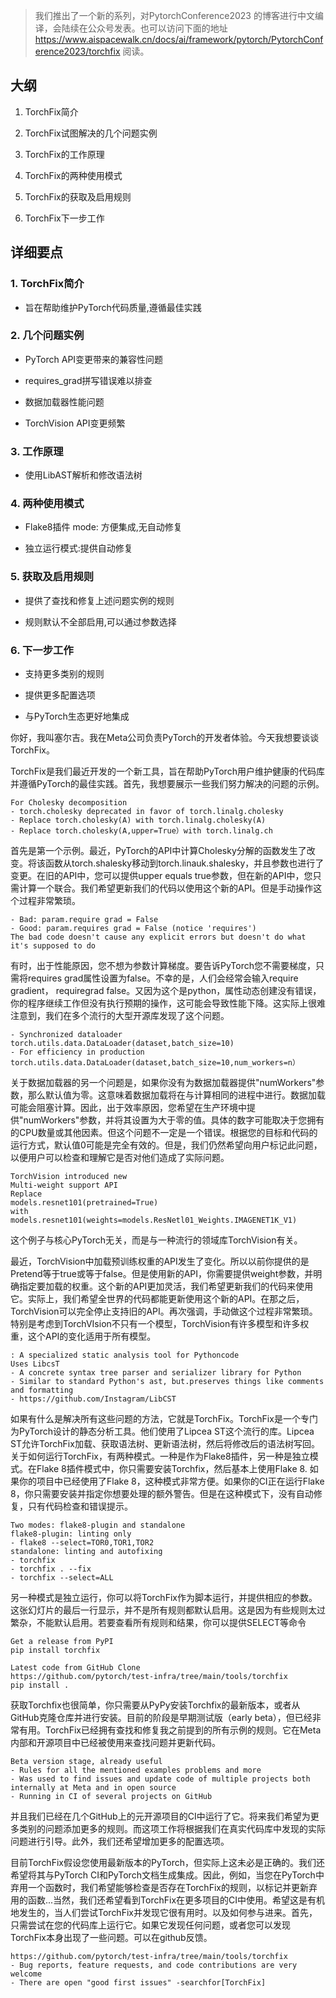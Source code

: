 > 我们推出了一个新的系列，对PytorchConference2023 的博客进行中文编译，会陆续在公众号发表。也可以访问下面的地址 https://www.aispacewalk.cn/docs/ai/framework/pytorch/PytorchConference2023/torchfix 阅读。

## 大纲

1. TorchFix简介

2. TorchFix试图解决的几个问题实例

3. TorchFix的工作原理

4. TorchFix的两种使用模式

5. TorchFix的获取及启用规则

6. TorchFix下一步工作

## 详细要点

### 1. TorchFix简介

- 旨在帮助维护PyTorch代码质量,遵循最佳实践

### 2. 几个问题实例

- PyTorch API变更带来的兼容性问题

- requires_grad拼写错误难以排查

- 数据加载器性能问题

- TorchVision API变更频繁

### 3. 工作原理

- 使用LibAST解析和修改语法树

### 4. 两种使用模式

- Flake8插件 mode: 方便集成,无自动修复

- 独立运行模式:提供自动修复

### 5. 获取及启用规则

- 提供了查找和修复上述问题实例的规则

- 规则默认不全部启用,可以通过参数选择

### 6. 下一步工作

- 支持更多类别的规则

- 提供更多配置选项

- 与PyTorch生态更好地集成





你好，我叫塞尔吉。我在Meta公司负责PyTorch的开发者体验。今天我想要谈谈TorchFix。

TorchFix是我们最近开发的一个新工具，旨在帮助PyTorch用户维护健康的代码库并遵循PyTorch的最佳实践。首先，我想要展示一些我们努力解决的问题的示例。

```Plain Text
For Cholesky decomposition
- torch.cholesky deprecated in favor of torch.linalg.cholesky
- Replace torch.cholesky(A) with torch.linalg.cholesky(A)
- Replace torch.cholesky(A,upper=True）with torch.linalg.ch
```

首先是第一个示例。最近，PyTorch的API中计算Cholesky分解的函数发生了改变。将该函数从torch.shalesky移动到torch.linauk.shalesky，并且参数也进行了变更。在旧的API中，您可以提供upper equals true参数，但在新的API中，您只需计算一个联合。我们希望更新我们的代码以使用这个新的API。但是手动操作这个过程非常繁琐。

```Plain Text
- Bad: param.require grad = False
- Good: param.requires grad = False (notice 'requires')
The bad code doesn't cause any explicit errors but doesn't do what it's supposed to do 
```

有时，出于性能原因，您不想为参数计算梯度。要告诉PyTorch您不需要梯度，只需将requires grad属性设置为false。不幸的是，人们会经常会输入require gradient， requiregrad false。又因为这个是python，属性动态创建没有错误，你的程序继续工作但没有执行预期的操作，这可能会导致性能下降。这实际上很难注意到，我们在多个流行的大型开源库发现了这个问题。

```Plain Text
- Synchronized dataloader
torch.utils.data.DataLoader(dataset,batch_size=10)
- For efficiency in production
torch.utils.data.DataLoader(dataset,batch_size=10,num_workers=n）
```

关于数据加载器的另一个问题是，如果你没有为数据加载器提供"numWorkers"参数，那么默认值为零。这意味着数据加载将在与计算相同的进程中进行。数据加载可能会阻塞计算。因此，出于效率原因，您希望在生产环境中提供"numWorkers"参数，并将其设置为大于零的值。具体的数字可能取决于您拥有的CPU数量或其他因素。但这个问题不一定是一个错误。根据您的目标和代码的运行方式，默认值0可能是完全有效的。但是，我们仍然希望向用户标记此问题，以便用户可以检查和理解它是否对他们造成了实际问题。

```Plain Text
TorchVision introduced new
Multi-weight support API
Replace
models.resnet101(pretrained=True)
with
models.resnet101(weights=models.ResNetl01_Weights.IMAGENET1K_V1)
```

这个例子与核心PyTorch无关，而是与一种流行的领域库TorchVision有关。

最近，TorchVision中加载预训练权重的API发生了变化。所以以前你提供的是Pretend等于true或等于false。但是使用新的API，你需要提供weight参数，并明确指定要加载的权重。这个新的API更加灵活，我们希望更新我们的代码来使用它。实际上，我们希望全世界的代码都能更新使用这个新的API。在那之后，TorchVision可以完全停止支持旧的API。再次强调，手动做这个过程非常繁琐。特别是考虑到TorchVIsion不只有一个模型，TorchVision有许多模型和许多权重，这个API的变化适用于所有模型。

```Plain Text
: A specialized static analysis tool for Pythoncode
Uses LibcsT
- A concrete syntax tree parser and serializer library for Python
- Similar to standard Python's ast, but.preserves things like comments and formatting
- https://github.com/Instagram/LibCST
```

如果有什么是解决所有这些问题的方法，它就是TorchFix。TorchFix是一个专门为PyTorch设计的静态分析工具。他们使用了Lipcea ST这个流行的库。Lipcea ST允许TorchFix加载、获取语法树、更新语法树，然后将修改后的语法树写回。关于如何运行TorchFix，有两种模式。一种是作为Flake8插件，另一种是独立模式。在Flake 8插件模式中，你只需要安装Torchfix，然后基本上使用Flake 8. 如果你的项目中已经使用了Flake 8，这种模式非常方便。如果你的CI正在运行Flake 8，你只需要安装并指定你想要处理的额外警告。但是在这种模式下，没有自动修复，只有代码检查和错误提示。

```Plain Text
Two modes: flake8-plugin and standalone
flake8-plugin: linting only
- flake8 --select=TOR0,TOR1,TOR2
standalone: linting and autofixing
- torchfix
- torchfix . --fix
- torchfix --select=ALL
```

另一种模式是独立运行，你可以将TorchFix作为脚本运行，并提供相应的参数。这张幻灯片的最后一行显示，并不是所有规则都默认启用。这是因为有些规则太过繁杂，不能默认启用。若要查看所有规则和结果，你可以提供SELECT等命令

```Plain Text
Get a release from PyPI
pip install torchfix

Latest code from GitHub Clone
https://github.com/pytorch/test-infra/tree/main/tools/torchfix
pip install . 
```

获取Torchfix也很简单，你只需要从PyPy安装Torchfix的最新版本，或者从GitHub克隆仓库并进行安装。目前的阶段是早期测试版（early beta），但已经非常有用。TorchFix已经拥有查找和修复我之前提到的所有示例的规则。它在Meta内部和开源项目中已经被使用来查找问题并更新代码。

```Plain Text
Beta version stage, already useful
- Rules for all the mentioned examples problems and more
- Was used to find issues and update code of multiple projects both internally at Meta and in open source
- Running in CI of several projects on GitHub
```

并且我们已经在几个GitHub上的元开源项目的CI中运行了它。将来我们希望为更多类别的问题添加更多的规则。而这项工作将根据我们在真实代码库中发现的实际问题进行引导。此外，我们还希望增加更多的配置选项。

目前TorchFix假设您使用最新版本的PyTorch，但实际上这未必是正确的。我们还希望将其与PyTorch CI和PyTorch文档生成集成。因此，例如，当您在PyTorch中弃用一个函数时，我们希望能够检查是否存在TorchFix的规则，以标记并更新弃用的函数...当然，我们还希望看到TorchFix在更多项目的CI中使用。希望这是有机地发生的，当人们尝试TorchFix并发现它很有用时。以及如何参与进来。首先，只需尝试在您的代码库上运行它。如果它发现任何问题，或者您可以发现TorchFix本身出现了一些问题。可以在github反馈。

```Plain Text
https://github.com/pytorch/test-infra/tree/main/tools/torchfix
- Bug reports, feature requests, and code contributions are very welcome
- There are open "good first issues" -searchfor[TorchFix]
```



